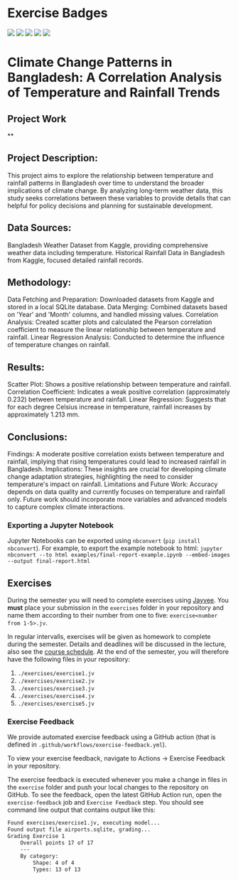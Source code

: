 # Exercise Badges

![](https://byob.yarr.is/ShorfuddinRobin/made-template/score_ex1) ![](https://byob.yarr.is/ShorfuddinRobin/made-template/score_ex2) ![](https://byob.yarr.is/ShorfuddinRobin/made-template/score_ex3) ![](https://byob.yarr.is/ShorfuddinRobin/made-template/score_ex4) ![](https://byob.yarr.is/ShorfuddinRobin/made-template/score_ex5)

# Climate Change Patterns in Bangladesh: A Correlation Analysis of Temperature and Rainfall Trends

## Project Work
**
## Project Description:
This project aims to explore the relationship between temperature and rainfall patterns in Bangladesh over time to understand the broader implications of climate change. By analyzing long-term weather data, this study seeks correlations between these variables to provide details that can helpful for policy decisions and planning for sustainable development.

## Data Sources:
Bangladesh Weather Dataset from Kaggle, providing comprehensive weather data including temperature.
Historical Rainfall Data in Bangladesh from Kaggle, focused detailed rainfall records.
## Methodology:
Data Fetching and Preparation:  Downloaded datasets from Kaggle and stored in a local SQLite database.
Data Merging: Combined datasets based on 'Year' and 'Month' columns, and handled missing values.
Correlation Analysis: Created scatter plots and calculated the Pearson correlation coefficient to measure the linear relationship between temperature and rainfall.
Linear Regression Analysis: Conducted to determine the influence of temperature changes on rainfall.
## Results:
Scatter Plot: Shows a positive relationship between temperature and rainfall.
Correlation Coefficient: Indicates a weak positive correlation (approximately 0.232) between temperature and rainfall.
Linear Regression: Suggests that for each degree Celsius increase in temperature, rainfall increases by approximately 1.213 mm.
## Conclusions:
Findings: A moderate positive correlation exists between temperature and rainfall, implying that rising temperatures could lead to increased rainfall in Bangladesh.
Implications: These insights are crucial for developing climate change adaptation strategies, highlighting the need to consider temperature's impact on rainfall.
Limitations and Future Work: Accuracy depends on data quality and currently focuses on temperature and rainfall only. Future work should incorporate more variables and advanced models to capture complex climate interactions.

### Exporting a Jupyter Notebook
Jupyter Notebooks can be exported using `nbconvert` (`pip install nbconvert`). For example, to export the example notebook to html: `jupyter nbconvert --to html examples/final-report-example.ipynb --embed-images --output final-report.html`


## Exercises
During the semester you will need to complete exercises using [Jayvee](https://github.com/jvalue/jayvee). You **must** place your submission in the `exercises` folder in your repository and name them according to their number from one to five: `exercise<number from 1-5>.jv`.

In regular intervalls, exercises will be given as homework to complete during the semester. Details and deadlines will be discussed in the lecture, also see the [course schedule](https://made.uni1.de/). At the end of the semester, you will therefore have the following files in your repository:

1. `./exercises/exercise1.jv`
2. `./exercises/exercise2.jv`
3. `./exercises/exercise3.jv`
4. `./exercises/exercise4.jv`
5. `./exercises/exercise5.jv`

### Exercise Feedback
We provide automated exercise feedback using a GitHub action (that is defined in `.github/workflows/exercise-feedback.yml`). 

To view your exercise feedback, navigate to Actions -> Exercise Feedback in your repository.

The exercise feedback is executed whenever you make a change in files in the `exercise` folder and push your local changes to the repository on GitHub. To see the feedback, open the latest GitHub Action run, open the `exercise-feedback` job and `Exercise Feedback` step. You should see command line output that contains output like this:

```sh
Found exercises/exercise1.jv, executing model...
Found output file airports.sqlite, grading...
Grading Exercise 1
	Overall points 17 of 17
	---
	By category:
		Shape: 4 of 4
		Types: 13 of 13
```
